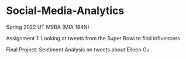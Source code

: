 # Social-Media-Analytics
Spring 2022 UT MSBA (MIA 184N)

Assignment 1: Looking at tweets from the Super Bowl to find influencers

Final Project: Sentiment Analysis on tweets about Eileen Gu 

